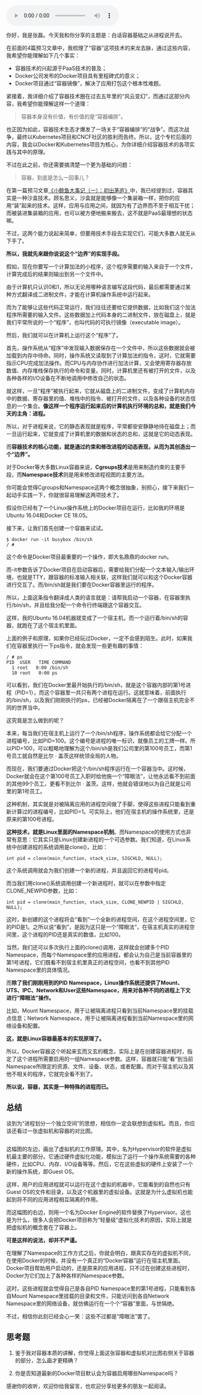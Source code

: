 <audio title="05 _ 白话容器基础（一）：从进程说开去" src="https://static001.geekbang.org/resource/audio/d2/6d/d27445e4726f0346049e74c314140a6d.mp3" controls="controls"></audio> 
<p>你好，我是张磊。今天我和你分享的主题是：白话容器基础之从进程说开去。</p><p>在前面的4篇预习文章中，我梳理了“容器”这项技术的来龙去脉，通过这些内容，我希望你能理解如下几个事实：</p><ul>
<li>容器技术的兴起源于PaaS技术的普及；</li>
<li>Docker公司发布的Docker项目具有里程碑式的意义；</li>
<li>Docker项目通过“容器镜像”，解决了应用打包这个根本性难题。</li>
</ul><p>紧接着，我详细介绍了容器技术圈在过去五年里的“风云变幻”，而通过这部分内容，我希望你能理解这样一个道理：</p><blockquote>
<p>容器本身没有价值，有价值的是“容器编排”。</p>
</blockquote><p>也正因为如此，容器技术生态才爆发了一场关于“容器编排”的“战争”。而这次战争，最终以Kubernetes项目和CNCF社区的胜利而告终。所以，这个专栏后面的内容，我会以Docker和Kubernetes项目为核心，为你详细介绍容器技术的各项实践与其中的原理。</p><p>不过在此之前，你还需要搞清楚一个更为基础的问题：</p><blockquote>
<p>容器，到底是怎么一回事儿？</p>
</blockquote><p>在第一篇预习文章<a href="https://time.geekbang.org/column/article/14254">《小鲸鱼大事记（一）：初出茅庐》</a>中，我已经提到过，容器其实是一种沙盒技术。顾名思义，沙盒就是能够像一个集装箱一样，把你的应用“装”起来的技术。这样，应用与应用之间，就因为有了边界而不至于相互干扰；而被装进集装箱的应用，也可以被方便地搬来搬去，这不就是PaaS最理想的状态嘛。</p><!-- [[[read_end]]] --><p>不过，这两个能力说起来简单，但要用技术手段去实现它们，可能大多数人就无从下手了。</p><p><strong>所以，我就先来跟你说说这个“边界”的实现手段。</strong></p><p>假如，现在你要写一个计算加法的小程序，这个程序需要的输入来自于一个文件，计算完成后的结果则输出到另一个文件中。</p><p>由于计算机只认识0和1，所以无论用哪种语言编写这段代码，最后都需要通过某种方式翻译成二进制文件，才能在计算机操作系统中运行起来。</p><p>而为了能够让这些代码正常运行，我们往往还要给它提供数据，比如我们这个加法程序所需要的输入文件。这些数据加上代码本身的二进制文件，放在磁盘上，就是我们平常所说的一个“程序”，也叫代码的可执行镜像（executable image）。</p><p>然后，我们就可以在计算机上运行这个“程序”了。</p><p>首先，操作系统从“程序”中发现输入数据保存在一个文件中，所以这些数据就会被加载到内存中待命。同时，操作系统又读取到了计算加法的指令，这时，它就需要指示CPU完成加法操作。而CPU与内存协作进行加法计算，又会使用寄存器存放数值、内存堆栈保存执行的命令和变量。同时，计算机里还有被打开的文件，以及各种各样的I/O设备在不断地调用中修改自己的状态。</p><p>就这样，一旦“程序”被执行起来，它就从磁盘上的二进制文件，变成了计算机内存中的数据、寄存器里的值、堆栈中的指令、被打开的文件，以及各种设备的状态信息的一个集合。<strong>像这样一个程序运行起来后的计算机执行环境的总和，就是我们今天的主角：进程。</strong></p><p>所以，对于进程来说，它的静态表现就是程序，平常都安安静静地待在磁盘上；而一旦运行起来，它就变成了计算机里的数据和状态的总和，这就是它的动态表现。</p><p>而<strong>容器技术的核心功能，就是通过约束和修改进程的动态表现，从而为其创造出一个“边界”。</strong></p><p>对于Docker等大多数Linux容器来说，<strong>Cgroups技术</strong>是用来制造约束的主要手段，而<strong>Namespace技术</strong>则是用来修改进程视图的主要方法。</p><p>你可能会觉得Cgroups和Namespace这两个概念很抽象，别担心，接下来我们一起动手实践一下，你就很容易理解这两项技术了。</p><p>假设你已经有了一个Linux操作系统上的Docker项目在运行，比如我的环境是Ubuntu 16.04和Docker CE 18.05。</p><p>接下来，让我们首先创建一个容器来试试。</p><pre><code>$ docker run -it busybox /bin/sh
/ #
</code></pre><p>这个命令是Docker项目最重要的一个操作，即大名鼎鼎的docker run。</p><p>而-it参数告诉了Docker项目在启动容器后，需要给我们分配一个文本输入/输出环境，也就是TTY，跟容器的标准输入相关联，这样我们就可以和这个Docker容器进行交互了。而/bin/sh就是我们要在Docker容器里运行的程序。</p><p>所以，上面这条指令翻译成人类的语言就是：请帮我启动一个容器，在容器里执行/bin/sh，并且给我分配一个命令行终端跟这个容器交互。</p><p>这样，我的Ubuntu 16.04机器就变成了一个宿主机，而一个运行着/bin/sh的容器，就跑在了这个宿主机里面。</p><p>上面的例子和原理，如果你已经玩过Docker，一定不会感到陌生。此时，如果我们在容器里执行一下ps指令，就会发现一些更有趣的事情：</p><pre><code>/ # ps
PID  USER   TIME COMMAND
  1 root   0:00 /bin/sh
  10 root   0:00 ps
</code></pre><p>可以看到，我们在Docker里最开始执行的/bin/sh，就是这个容器内部的第1号进程（PID=1），而这个容器里一共只有两个进程在运行。这就意味着，前面执行的/bin/sh，以及我们刚刚执行的ps，已经被Docker隔离在了一个跟宿主机完全不同的世界当中。</p><p>这究竟是怎么做到的呢？</p><p>本来，每当我们在宿主机上运行了一个/bin/sh程序，操作系统都会给它分配一个进程编号，比如PID=100。这个编号是进程的唯一标识，就像员工的工牌一样。所以PID=100，可以粗略地理解为这个/bin/sh是我们公司里的第100号员工，而第1号员工就自然是比尔 · 盖茨这样统领全局的人物。</p><p>而现在，我们要通过Docker把这个/bin/sh程序运行在一个容器当中。这时候，Docker就会在这个第100号员工入职时给他施一个“障眼法”，让他永远看不到前面的其他99个员工，更看不到比尔 · 盖茨。这样，他就会错误地以为自己就是公司里的第1号员工。</p><p>这种机制，其实就是对被隔离应用的进程空间做了手脚，使得这些进程只能看到重新计算过的进程编号，比如PID=1。可实际上，他们在宿主机的操作系统里，还是原来的第100号进程。</p><p><strong>这种技术，就是Linux里面的Namespace机制</strong>。而Namespace的使用方式也非常有意思：它其实只是Linux创建新进程的一个可选参数。我们知道，在Linux系统中创建进程的系统调用是clone()，比如：</p><pre><code>int pid = clone(main_function, stack_size, SIGCHLD, NULL); 
</code></pre><p>这个系统调用就会为我们创建一个新的进程，并且返回它的进程号pid。</p><p>而当我们用clone()系统调用创建一个新进程时，就可以在参数中指定CLONE_NEWPID参数，比如：</p><pre><code>int pid = clone(main_function, stack_size, CLONE_NEWPID | SIGCHLD, NULL); 
</code></pre><p>这时，新创建的这个进程将会“看到”一个全新的进程空间，在这个进程空间里，它的PID是1。之所以说“看到”，是因为这只是一个“障眼法”，在宿主机真实的进程空间里，这个进程的PID还是真实的数值，比如100。</p><p>当然，我们还可以多次执行上面的clone()调用，这样就会创建多个PID Namespace，而每个Namespace里的应用进程，都会认为自己是当前容器里的第1号进程，它们既看不到宿主机里真正的进程空间，也看不到其他PID Namespace里的具体情况。</p><p>而<strong>除了我们刚刚用到的PID Namespace，Linux操作系统还提供了Mount、UTS、IPC、Network和User这些Namespace，用来对各种不同的进程上下文进行“障眼法”操作。</strong></p><p>比如，Mount Namespace，用于让被隔离进程只看到当前Namespace里的挂载点信息；Network Namespace，用于让被隔离进程看到当前Namespace里的网络设备和配置。</p><p><strong>这，就是Linux容器最基本的实现原理了。</strong></p><p>所以，Docker容器这个听起来玄而又玄的概念，实际上是在创建容器进程时，指定了这个进程所需要启用的一组Namespace参数。这样，容器就只能“看”到当前Namespace所限定的资源、文件、设备、状态，或者配置。而对于宿主机以及其他不相关的程序，它就完全看不到了。</p><p><strong>所以说，容器，其实是一种特殊的进程而已。</strong></p><h2>总结</h2><p>谈到为“进程划分一个独立空间”的思想，相信你一定会联想到虚拟机。而且，你应该还看过一张虚拟机和容器的对比图。</p><p><img src="https://static001.geekbang.org/resource/image/d1/96/d1bb34cda8744514ba4c233435bf4e96.jpg?wh=2242*1163" alt=""></p><p>这幅图的左边，画出了虚拟机的工作原理。其中，名为Hypervisor的软件是虚拟机最主要的部分。它通过硬件虚拟化功能，模拟出了运行一个操作系统需要的各种硬件，比如CPU、内存、I/O设备等等。然后，它在这些虚拟的硬件上安装了一个新的操作系统，即Guest OS。</p><p>这样，用户的应用进程就可以运行在这个虚拟的机器中，它能看到的自然也只有Guest OS的文件和目录，以及这个机器里的虚拟设备。这就是为什么虚拟机也能起到将不同的应用进程相互隔离的作用。</p><p>而这幅图的右边，则用一个名为Docker Engine的软件替换了Hypervisor。这也是为什么，很多人会把Docker项目称为“轻量级”虚拟化技术的原因，实际上就是把虚拟机的概念套在了容器上。</p><p><strong>可是这样的说法，却并不严谨。</strong></p><p>在理解了Namespace的工作方式之后，你就会明白，跟真实存在的虚拟机不同，在使用Docker的时候，并没有一个真正的“Docker容器”运行在宿主机里面。Docker项目帮助用户启动的，还是原来的应用进程，只不过在创建这些进程时，Docker为它们加上了各种各样的Namespace参数。</p><p>这时，这些进程就会觉得自己是各自PID Namespace里的第1号进程，只能看到各自Mount Namespace里挂载的目录和文件，只能访问到各自Network Namespace里的网络设备，就仿佛运行在一个个“容器”里面，与世隔绝。</p><p>不过，相信你此刻已经会心一笑：这些不过都是“障眼法”罢了。</p><h2>思考题</h2><ol>
<li>
<p>鉴于我对容器本质的讲解，你觉得上面这张容器和虚拟机对比图右侧关于容器的部分，怎么画才更精确？</p>
</li>
<li>
<p>你是否知道最新的Docker项目默认会为容器启用哪些Namespace吗？</p>
</li>
</ol><p>感谢你的收听，欢迎你给我留言，也欢迎分享给更多的朋友一起阅读。</p>